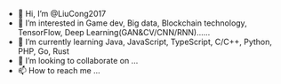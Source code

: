 - 👋 Hi, I’m @LiuCong2017
- 👀 I’m interested in Game dev, Big data, Blockchain technology, TensorFlow, Deep Learning(GAN&CV/CNN/RNN)......
- 🌱 I’m currently learning Java, JavaScript, TypeScript, C/C++, Python, PHP, Go, Rust
- 💞️ I’m looking to collaborate on ...
- 📫 How to reach me ...

<!---
LiuCong2017/LiuCong2017 is a ✨ special ✨ repository because its `README.md` (this file) appears on your GitHub profile.
You can click the Preview link to take a look at your changes.
--->
